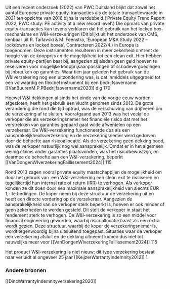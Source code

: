 Uit een recent onderzoek (2022) van PWC Duitsland blijkt dat zowel het aantal Europese private equity-transacties als de totale transactiewaarde in 2021 ten opzichte van 2016 bijna is verdubbeld.(‘Private Equity Trend Report 2022, PWC study: PE activity at a new record level’.) Die opmars van private equity-transacties kan tevens verklaren dat het gebruik van het locked box-mechanisme en W&I-verzekeringen (Dit blijkt uit het onderzoek van CMS, kenbaar uit R. Tarlavski & M. Feenstra, ‘European M&A Study 2022 – lockdowns en locked boxes’, Contracteren 2022/4.) in Europa is toegenomen. Deze instrumenten resulteren in meer zekerheid omtrent de hoogte van de koopprijs en de mogelijkheid tot een clean exit. Hier hebben private equity-partijen baat bij, aangezien zij alsdan geen geld hoeven te reserveren voor mogelijke koopprijsaanpassingen of schadevergoedingen bij inbreuken op garanties. Waar tien jaar geleden het gebruik van de W&Iverzekering nog een uitzondering was, is dat inmiddels uitgegroeid tot een volwaardig en flexibel instrument bij een bedrijfsovername
[[VanBuurenM.P.PBedrijfsovername2023]] dig 170

Hoewel W&I dekkingen al sinds het einde van de vorige eeuw worden afgesloten, heeft het gebruik een vlucht genomen sinds 2013. De grote verandering die rond die tijd optrad, was de verschuiving van drijfveren om de verzekering af te sluiten. Voorafgaand aan 2013 was het veelal de verkoper die als verzekeringsnemer het financiële risico dat met het verstrekken van garanties gepaard gaat wilde afwentelen op een verzekeraar. De W&I-verzekering functioneerde dus als een aansprakelijkheidsverzekering en de verzekeringsnemer werd gedreven door de behoefte aan risicoallocatie. Als de verzekering geen dekking bood, was de verkoper natuurlijk nog wel aansprakelijk. Omdat er in het algemeen weinig claims onder garanties plaatsvonden, was het risicobewustzijn, en daarmee de behoefte aan een W&I-verzekering, beperkt [[VanDongenWIverzekeringFaillissement2024]] 115

Rond 2013 zagen vooral private equity maatschappijen de mogelijkheid om door het gebruik van  een W&I-verzekering een clean exit te realiseren en tegelijkertijd hun internal rate of return (IRR) te verhogen. Als verkoper konden ze dit doen door een maximale aansprakelijkheid van slechts EUR 1,- te bedingen. De koper neem bij deze structuur de verzekering uit en heeft een directe vordering op de verzekeraar. Aangezien de aansprakelijkheid van de verkoper sterk beperkt is, hoeven er ook minder of geen zekerheden te worden gesteld. Dit stelt de verkoper in staat het rendement sterk te verhogen. De W&I-verzekering is zo een middel voor financial engineering geworden, waarbij risicoallocatie haast als een extra wordt gezien. Deze structuur, waarbij de koper de verzekeringsnemer is, wordt tegenwoordig bijna uitsluitend toegepast. Situaties waar de verkoper een verzekering afsluit en de dekking uitneemt komen dus niet tot nauwelijks meer voor  [[VanDongenWIverzekeringFaillissement2024]] 115

Het product W&I-verzekering is niet nieuw; dit type verzekering bestaat naar verluidt al ongeveer 25 jaar  [[KeijzerWarrantyIndemnity2012]] 1
### Andere bronnen
[[DincWarrantyIndemnityverzekering2020]]